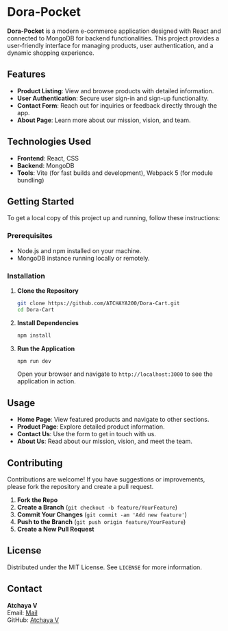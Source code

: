 # Dora-Pocket

**Dora-Pocket** is a modern e-commerce application designed with React and connected to MongoDB for backend functionalities. This project provides a user-friendly interface for managing products, user authentication, and a dynamic shopping experience.

## Features

- **Product Listing**: View and browse products with detailed information.
- **User Authentication**: Secure user sign-in and sign-up functionality.
- **Contact Form**: Reach out for inquiries or feedback directly through the app.
- **About Page**: Learn more about our mission, vision, and team.

## Technologies Used

- **Frontend**: React, CSS
- **Backend**: MongoDB
- **Tools**: Vite (for fast builds and development), Webpack 5 (for module bundling)

## Getting Started

To get a local copy of this project up and running, follow these instructions:

### Prerequisites

- Node.js and npm installed on your machine.
- MongoDB instance running locally or remotely.

### Installation

1. **Clone the Repository**

   ```bash
   git clone https://github.com/ATCHAYA200/Dora-Cart.git
   cd Dora-Cart
   ```

2. **Install Dependencies**

   ```bash
   npm install
   ```

3. **Run the Application**

   ```bash
   npm run dev
   ```

   Open your browser and navigate to `http://localhost:3000` to see the application in action.

## Usage

- **Home Page**: View featured products and navigate to other sections.
- **Product Page**: Explore detailed product information.
- **Contact Us**: Use the form to get in touch with us.
- **About Us**: Read about our mission, vision, and meet the team.

## Contributing

Contributions are welcome! If you have suggestions or improvements, please fork the repository and create a pull request.

1. **Fork the Repo**
2. **Create a Branch** (`git checkout -b feature/YourFeature`)
3. **Commit Your Changes** (`git commit -am 'Add new feature'`)
4. **Push to the Branch** (`git push origin feature/YourFeature`)
5. **Create a New Pull Request**

## License

Distributed under the MIT License. See `LICENSE` for more information.

## Contact

**Atchaya V**  
Email: [Mail](mailto:vatchaya32@gmail.com)  
GitHub: [Atchaya V](https://github.com/ATCHAYA200)
